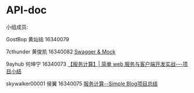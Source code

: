 # API-doc



小组成员:

GostBop 黄灿铭 16340079

7cthunder 黄俊凯 16340082 [Swagger & Mock](https://7cthunder.github.io/2018/12/16/%E6%9C%8D%E5%8A%A1%E8%AE%A1%E7%AE%97-Swagger-Mock/)

9ayhub 何坤宁 16340073 [【服务计算】| 简单 web 服务与客户端开发实战---项目小结](https://blog.csdn.net/cat_xing/article/details/85040543)

skywalker00001 侯翼 16340075 [服务计算--Simple Blog项目总结](https://blog.csdn.net/Skywalker1111/article/details/85042595)
